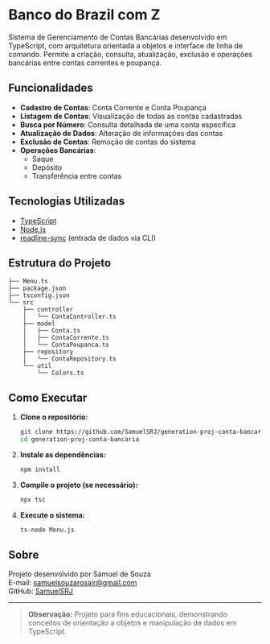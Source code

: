 # Banco do Brazil com Z

Sistema de Gerenciamento de Contas Bancárias desenvolvido em TypeScript, com arquitetura orientada a objetos e interface de linha de comando. Permite a criação, consulta, atualização, exclusão e operações bancárias entre contas correntes e poupança.

## Funcionalidades

- **Cadastro de Contas**: Conta Corrente e Conta Poupança
- **Listagem de Contas**: Visualização de todas as contas cadastradas
- **Busca por Número**: Consulta detalhada de uma conta específica
- **Atualização de Dados**: Alteração de informações das contas
- **Exclusão de Contas**: Remoção de contas do sistema
- **Operações Bancárias**:
  - Saque
  - Depósito
  - Transferência entre contas

## Tecnologias Utilizadas

- [TypeScript](https://www.typescriptlang.org/)
- [Node.js](https://nodejs.org/)
- [readline-sync](https://www.npmjs.com/package/readline-sync) (entrada de dados via CLI)

## Estrutura do Projeto
```
├── Menu.ts
├── package.json
├── tsconfig.json
└── src
    ├── controller
    │   └── ContaController.ts
    ├── model
    │   ├── Conta.ts
    │   ├── ContaCorrente.ts
    │   └── ContaPoupanca.ts
    ├── repository
    │   └── ContaRepository.ts
    └── util
        └── Colors.ts
```

## Como Executar

1. **Clone o repositório:**
   ```sh
   git clone https://github.com/SamuelSRJ/generation-proj-conta-bancaria.git
   cd generation-proj-conta-bancaria
   ```

2. **Instale as dependências:**
   ```sh
   npm install
   ```

3. **Compile o projeto (se necessário):**
   ```sh
   npx tsc
   ```

4. **Execute o sistema:**
   ```sh
   ts-node Menu.js
   ```

## Sobre

Projeto desenvolvido por Samuel de Souza  
E-mail: samuelsouzarosajr@gmail.com  
GitHub: [SamuelSRJ](https://github.com/SamuelSRJ)

---
> **Observação:** Projeto para fins educacionais, demonstrando conceitos de orientação a objetos e manipulação de dados em TypeScript.
